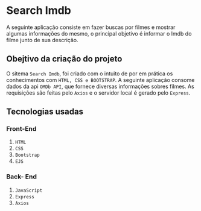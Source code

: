 # Search Imdb

A seguinte aplicação consiste em fazer buscas por filmes e mostrar algumas informações do mesmo, o principal objetivo é informar o Imdb do filme junto de sua descrição.

## Obejtivo da criação do projeto

O sitema ```Search Imdb```, foi criado com o intuito de por em prática os conhecimentos com ```HTML, CSS e BOOTSTRAP```. A seguinte aplicação consome dados da api ```OMDb API```, que fornece diversas informações sobres filmes. As requisições são feitas pelo ```Axios``` e o servidor local é gerado pelo ```Express```.

## Tecnologias usadas

### Front-End

1. ```HTML```
2. ```CSS```
3. ```Bootstrap```
4. ```EJS```

### Back- End

1. ```JavaScript```
2. ```Express```
3. ```Axios```